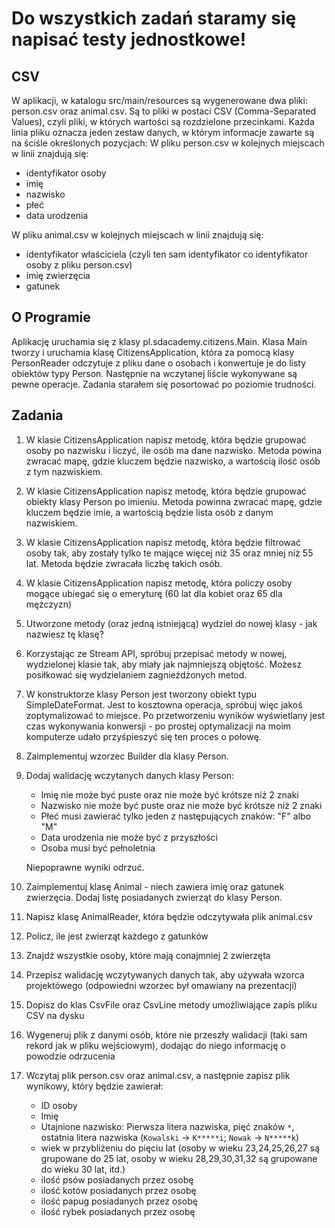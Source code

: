 # Do wszystkich zadań staramy się napisać testy jednostkowe!

## CSV
W aplikacji, w katalogu src/main/resources są wygenerowane dwa pliki: person.csv oraz animal.csv. Są to pliki w postaci CSV (Comma-Separated Values), czyli pliki, w których wartości są rozdzielone przecinkami. Każda linia pliku oznacza jeden zestaw danych, w którym informacje zawarte są na ściśle określonych pozycjach:
W pliku person.csv w kolejnych miejscach w linii znajdują się:
* identyfikator osoby
* imię
* nazwisko
* płeć
* data urodzenia
 
W pliku animal.csv w kolejnych miejscach w linii znajdują się:
* identyfikator właściciela (czyli ten sam identyfikator co identyfikator osoby z pliku person.csv)
* imię zwierzęcia
* gatunek
 
## O Programie
Aplikację uruchamia się z klasy pl.sdacademy.citizens.Main. Klasa Main tworzy i uruchamia klasę CitizensApplication, która za pomocą klasy PersonReader odczytuje z pliku dane o osobach i konwertuje je do listy obiektów typy Person. Następnie na wczytanej liście wykonywane są pewne operacje.
Zadania starałem się posortować po poziomie trudności.

## Zadania
1. W klasie CitizensApplication napisz metodę, która będzie grupować osoby po nazwisku i liczyć, ile osób ma dane nazwisko. Metoda powina zwracać mapę, gdzie kluczem będzie nazwisko, a wartością ilość osób z tym nazwiskiem.
2. W klasie CitizensApplication napisz metodę, która będzie grupować obiekty klasy Person po imieniu. Metoda powinna zwracać mapę, gdzie kluczem będzie imie, a wartością będzie lista osób z danym nazwiskiem.
3. W klasie CitizensApplication napisz metodę, która będzie filtrować osoby tak, aby zostały tylko te mające więcej niż 35 oraz mniej niż 55 lat. Metoda będzie zwracała liczbę takich osób.
4. W klasie CitizensApplication napisz metodę, która policzy osoby mogące ubiegać się o emeryturę (60 lat dla kobiet oraz 65 dla mężczyzn)
5. Utworzone metody (oraz jedną istniejącą) wydziel do nowej klasy - jak nazwiesz tę klasę?
6. Korzystając ze Stream API, spróbuj przepisać metody w nowej, wydzielonej klasie tak, aby miały jak najmniejszą objętość. Możesz posiłkować się wydzielaniem zagnieżdżonych metod.
7. W konstruktorze klasy Person jest tworzony obiekt typu SimpleDateFormat. Jest to kosztowna operacja, spróbuj więc jakoś zoptymalizować to miejsce. Po przetworzeniu wyników wyświetlany jest czas wykonywania konwersji - po prostej optymalizacji na moim komputerze udało przyśpieszyć się ten proces o połowę.
8. Zaimplementuj wzorzec Builder dla klasy Person.
9. Dodaj walidację wczytanych danych klasy Person:
   - Imię nie może być puste oraz nie może być krótsze niż 2 znaki
   - Nazwisko nie może być puste oraz nie może być krótsze niż 2 znaki
   - Płeć musi zawierać tylko jeden z następujących znaków: "F" albo "M"
   - Data urodzenia nie może być z przyszłości
   - Osoba musi być pełnoletnia
   
    Niepoprawne wyniki odrzuć.
10. Zaimplementuj klasę Animal - niech zawiera imię oraz gatunek zwierzęcia. Dodaj listę posiadanych zwierząt do klasy Person.
11. Napisz klasę AnimalReader, która będzie odczytywała plik animal.csv
12. Policz, ile jest zwierząt każdego z gatunków
13. Znajdź wszystkie osoby, które mają conajmniej 2 zwierzęta
14. Przepisz walidację wczytywanych danych tak, aby używała wzorca projektówego (odpowiedni wzorzec był omawiany na prezentacji)
15. Dopisz do klas CsvFile oraz CsvLine metody umożliwiające zapis pliku CSV na dysku
16. Wygeneruj plik z danymi osób, które nie przeszły walidacji (taki sam rekord jak w pliku wejściowym), dodając do niego informację o powodzie odrzucenia
17. Wczytaj plik person.csv oraz animal.csv, a następnie zapisz plik wynikowy, który będzie zawierał:
	- ID osoby
	- Imię
	- Utajnione nazwisko: Pierwsza litera nazwiska, pięć znaków `*`, ostatnia litera nazwiska (`Kowalski` -> `K*****i`; `Nowak` -> `N*****k`)
	- wiek w przybliżeniu do pięciu lat (osoby w wieku 23,24,25,26,27 są grupowane do 25 lat, osoby w wieku 28,29,30,31,32 są grupowane do wieku 30 lat, itd.)
	- ilość psów posiadanych przez osobę
	- ilość kotów posiadanych przez osobę
	- ilość papug posiadanych przez osobę
	- ilość rybek posiadanych przez osobę

	
